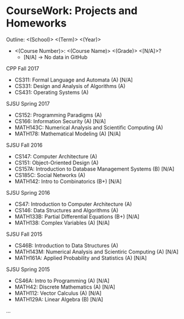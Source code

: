 # CourseWork: Projects and Homeworks

Outline:
<(School)> <(Term)> <(Year)>
- <(Course Number)>: <(Course Name)> <(Grade)> <[N/A]>?
   - [N/A] -> No data in GitHub

CPP Fall 2017
- CS311: Formal Language and Automata (A) [N/A]
- CS331: Design and Analysis of Algorithms (A)
- CS431: Operating Systems (A)

SJSU Spring 2017
- CS152: Programming Paradigms (A)
- CS166: Information Security (A) [N/A]
- MATH143C: Numerical Analysis and Scientific Computing (A)
- MATH178: Mathematical Modeling (A) [N/A]

SJSU Fall 2016
- CS147: Computer Architecture (A)
- CS151: Object-Oriented Design (A)
- CS157A: Introduction to Database Management Systems (B) [N/A]
- CS185C: Social Networks (A)
- MATH142: Intro to Combinatorics (B+) [N/A]

SJSU Spring 2016
- CS47: Introduction to Computer Architecture (A)
- CS146: Data Structures and Algorithms (A)
- MATH133B: Partial Differential Equations (B+) [N/A]
- MATH138: Complex Variables (A) [N/A]

SJSU Fall 2015
- CS46B: Introduction to Data Structures (A)
- MATH143M: Numerical Analysis and Scientiric Computing (A) [N/A]
- MATH161A: Applied Probability and Statistics (A) [N/A]

SJSU Spring 2015
- CS46A: Intro to Programming (A) [N/A]
- MATH42: Discrete Mathematics (A) [N/A]
- MATH112: Vector Calculus (A) [N/A]
- MATH129A: Linear Algebra (B) [N/A]

...
